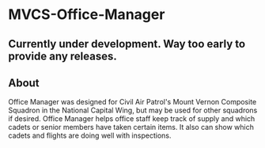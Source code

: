 # MVCS-Office-Manager

Currently under development. Way too early to provide any releases. 
---

## About
Office Manager was designed for Civil Air Patrol's Mount Vernon Composite Squadron in the National Capital Wing, but may be used for other squadrons if desired. Office Manager helps office staff keep track of supply and which cadets or senior members have taken certain items. It also can show which cadets and flights are doing well with inspections.
